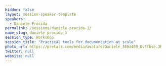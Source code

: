 ```yaml
---
hidden: false
layout: session-speaker-template
speakers: 
  - Daniele Procida
permalink: /sessions/daniele-procida-1/
name_slug: daniele-procida-1
session_type: Workshop
session_title: "Practical tools for documentation at scale"
photo_url: https://pretalx.com/media/avatars/Daniele_300x400_KvFfbse.JPG
twitter: null
website: null
---
```


